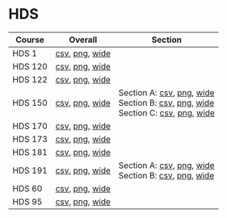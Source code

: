 # HDS

| Course | Overall | Section |
| ------ | ------- | ------- |
| HDS 1 | [csv](https://github.com/UCSD-Historical-Enrollment-Data/2023Spring/blob/main/overall/HDS%201.csv), [png](https://raw.githubusercontent.com/UCSD-Historical-Enrollment-Data/2023Spring/main/plot_overall/HDS%201.png), [wide](https://raw.githubusercontent.com/UCSD-Historical-Enrollment-Data/2023Spring/main/plot_overall_wide/HDS%201.png) |  |
| HDS 120 | [csv](https://github.com/UCSD-Historical-Enrollment-Data/2023Spring/blob/main/overall/HDS%20120.csv), [png](https://raw.githubusercontent.com/UCSD-Historical-Enrollment-Data/2023Spring/main/plot_overall/HDS%20120.png), [wide](https://raw.githubusercontent.com/UCSD-Historical-Enrollment-Data/2023Spring/main/plot_overall_wide/HDS%20120.png) |  |
| HDS 122 | [csv](https://github.com/UCSD-Historical-Enrollment-Data/2023Spring/blob/main/overall/HDS%20122.csv), [png](https://raw.githubusercontent.com/UCSD-Historical-Enrollment-Data/2023Spring/main/plot_overall/HDS%20122.png), [wide](https://raw.githubusercontent.com/UCSD-Historical-Enrollment-Data/2023Spring/main/plot_overall_wide/HDS%20122.png) |  |
| HDS 150 | [csv](https://github.com/UCSD-Historical-Enrollment-Data/2023Spring/blob/main/overall/HDS%20150.csv), [png](https://raw.githubusercontent.com/UCSD-Historical-Enrollment-Data/2023Spring/main/plot_overall/HDS%20150.png), [wide](https://raw.githubusercontent.com/UCSD-Historical-Enrollment-Data/2023Spring/main/plot_overall_wide/HDS%20150.png) | Section A: [csv](https://github.com/UCSD-Historical-Enrollment-Data/2023Spring/blob/main/section/HDS%20150_A.csv), [png](https://raw.githubusercontent.com/UCSD-Historical-Enrollment-Data/2023Spring/main/plot_section/HDS%20150_A.png), [wide](https://raw.githubusercontent.com/UCSD-Historical-Enrollment-Data/2023Spring/main/plot_section_wide/HDS%20150_A.png)<br>Section B: [csv](https://github.com/UCSD-Historical-Enrollment-Data/2023Spring/blob/main/section/HDS%20150_B.csv), [png](https://raw.githubusercontent.com/UCSD-Historical-Enrollment-Data/2023Spring/main/plot_section/HDS%20150_B.png), [wide](https://raw.githubusercontent.com/UCSD-Historical-Enrollment-Data/2023Spring/main/plot_section_wide/HDS%20150_B.png)<br>Section C: [csv](https://github.com/UCSD-Historical-Enrollment-Data/2023Spring/blob/main/section/HDS%20150_C.csv), [png](https://raw.githubusercontent.com/UCSD-Historical-Enrollment-Data/2023Spring/main/plot_section/HDS%20150_C.png), [wide](https://raw.githubusercontent.com/UCSD-Historical-Enrollment-Data/2023Spring/main/plot_section_wide/HDS%20150_C.png) |
| HDS 170 | [csv](https://github.com/UCSD-Historical-Enrollment-Data/2023Spring/blob/main/overall/HDS%20170.csv), [png](https://raw.githubusercontent.com/UCSD-Historical-Enrollment-Data/2023Spring/main/plot_overall/HDS%20170.png), [wide](https://raw.githubusercontent.com/UCSD-Historical-Enrollment-Data/2023Spring/main/plot_overall_wide/HDS%20170.png) |  |
| HDS 173 | [csv](https://github.com/UCSD-Historical-Enrollment-Data/2023Spring/blob/main/overall/HDS%20173.csv), [png](https://raw.githubusercontent.com/UCSD-Historical-Enrollment-Data/2023Spring/main/plot_overall/HDS%20173.png), [wide](https://raw.githubusercontent.com/UCSD-Historical-Enrollment-Data/2023Spring/main/plot_overall_wide/HDS%20173.png) |  |
| HDS 181 | [csv](https://github.com/UCSD-Historical-Enrollment-Data/2023Spring/blob/main/overall/HDS%20181.csv), [png](https://raw.githubusercontent.com/UCSD-Historical-Enrollment-Data/2023Spring/main/plot_overall/HDS%20181.png), [wide](https://raw.githubusercontent.com/UCSD-Historical-Enrollment-Data/2023Spring/main/plot_overall_wide/HDS%20181.png) |  |
| HDS 191 | [csv](https://github.com/UCSD-Historical-Enrollment-Data/2023Spring/blob/main/overall/HDS%20191.csv), [png](https://raw.githubusercontent.com/UCSD-Historical-Enrollment-Data/2023Spring/main/plot_overall/HDS%20191.png), [wide](https://raw.githubusercontent.com/UCSD-Historical-Enrollment-Data/2023Spring/main/plot_overall_wide/HDS%20191.png) | Section A: [csv](https://github.com/UCSD-Historical-Enrollment-Data/2023Spring/blob/main/section/HDS%20191_A.csv), [png](https://raw.githubusercontent.com/UCSD-Historical-Enrollment-Data/2023Spring/main/plot_section/HDS%20191_A.png), [wide](https://raw.githubusercontent.com/UCSD-Historical-Enrollment-Data/2023Spring/main/plot_section_wide/HDS%20191_A.png)<br>Section B: [csv](https://github.com/UCSD-Historical-Enrollment-Data/2023Spring/blob/main/section/HDS%20191_B.csv), [png](https://raw.githubusercontent.com/UCSD-Historical-Enrollment-Data/2023Spring/main/plot_section/HDS%20191_B.png), [wide](https://raw.githubusercontent.com/UCSD-Historical-Enrollment-Data/2023Spring/main/plot_section_wide/HDS%20191_B.png) |
| HDS 60 | [csv](https://github.com/UCSD-Historical-Enrollment-Data/2023Spring/blob/main/overall/HDS%2060.csv), [png](https://raw.githubusercontent.com/UCSD-Historical-Enrollment-Data/2023Spring/main/plot_overall/HDS%2060.png), [wide](https://raw.githubusercontent.com/UCSD-Historical-Enrollment-Data/2023Spring/main/plot_overall_wide/HDS%2060.png) |  |
| HDS 95 | [csv](https://github.com/UCSD-Historical-Enrollment-Data/2023Spring/blob/main/overall/HDS%2095.csv), [png](https://raw.githubusercontent.com/UCSD-Historical-Enrollment-Data/2023Spring/main/plot_overall/HDS%2095.png), [wide](https://raw.githubusercontent.com/UCSD-Historical-Enrollment-Data/2023Spring/main/plot_overall_wide/HDS%2095.png) |  |
